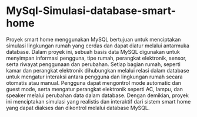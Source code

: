 # MySql-Simulasi-database-smart-home

Proyek smart home menggunakan MySQL bertujuan untuk menciptakan simulasi lingkungan rumah yang cerdas dan dapat diatur melalui antarmuka database. Dalam proyek ini, sebuah basis data MySQL digunakan untuk menyimpan informasi pengguna, tipe rumah, perangkat elektronik, sensor, serta riwayat penggunaan dan perubahan. Setiap bagian rumah, seperti kamar dan perangkat elektronik dihubungkan melalui relasi dalam database untuk mengatur interaksi antara pengguna dan lingkungan rumah secara otomatis atau manual. Pengguna dapat mengontrol mode automatic dan guest mode, serta mengatur perangkat elektronik seperti AC, lampu, dan speaker melalui perubahan data dalam database. Dengan demikian, proyek ini menciptakan simulasi yang realistis dan interaktif dari sistem smart home yang dapat diakses dan dikontrol melalui database MySQL.

